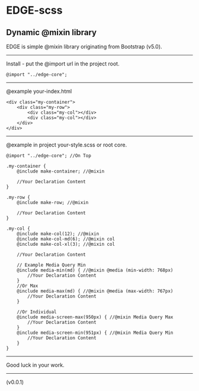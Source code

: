 # EDGE-scss

Dynamic @mixin library
---

EDGE is simple @mixin library originating from Bootstrap (v5.0).

---

Install - put the @import url in the project root. 

    @import "../edge-core"; 

---

@example your-index.html

    <div class="my-container">
        <div class="my-row">
            <div class="my-col"></div>
            <div class="my-col"></div>
        </div>
    </div>

---

@example in project your-style.scss or root core.

    @import "../edge-core"; //On Top

    .my-container {
        @include make-container; //@mixin

        //Your Declaration Content
    }

    .my-row {
        @include make-row; //@mixin

        //Your Declaration Content
    }
    
    .my-col {
        @include make-col(12); //@mixin
        @include make-col-md(6); //@mixin col 
        @include make-col-xl(3); //@mixin col

        //Your Declaration Content

        // Example Media Query Min
        @include media-min(md) { //@mixin @media (min-width: 768px)
            //Your Declaration Content
        }
        //Or Max
        @include media-max(md) { //@mixin @media (max-width: 767px)
            //Your Declaration Content
        }

        //Or Individual
        @include media-screen-max(950px) { //@mixin Media Query Max
            //Your Declaration Content
        }
        @include media-screen-min(951px) { //@mixin Media Query Min
            //Your Declaration Content
        }
    }

---

Good luck in your work.

---

(v0.0.1)
